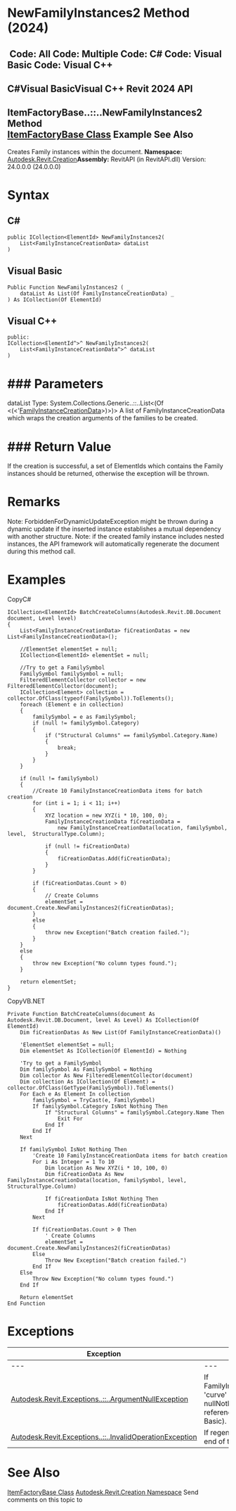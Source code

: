 # NewFamilyInstances2 Method (2024)

﻿
 Code: All Code: Multiple Code: C# Code: Visual Basic Code: Visual C++   
---  
C#Visual BasicVisual C++
Revit 2024 API  
---  
ItemFactoryBase..::..NewFamilyInstances2 Method   
[ItemFactoryBase Class](cba2c84a-22c0-e6e7-a99c-67656901853a.md "ItemFactoryBase Class") Example See Also  
---  
Creates Family instances within the document.
**Namespace:** [Autodesk.Revit.Creation](ded320da-058a-4edd-0418-0582389559a7.md "Autodesk.Revit.Creation Namespace")**Assembly:** RevitAPI (in RevitAPI.dll) Version: 24.0.0.0 (24.0.0.0)
# Syntax
C#  
---  
```text
public ICollection<ElementId> NewFamilyInstances2(
	List<FamilyInstanceCreationData> dataList
)
```
  
Visual Basic  
---  
```text
Public Function NewFamilyInstances2 ( _
	dataList As List(Of FamilyInstanceCreationData) _
) As ICollection(Of ElementId)
```
  
Visual C++  
---  
```text
public:
ICollection<ElementId^>^ NewFamilyInstances2(
	List<FamilyInstanceCreationData^>^ dataList
)
```
  
# ### Parameters
dataList
    Type: System.Collections.Generic..::..List<(Of <(<'[FamilyInstanceCreationData](bcd1f300-616b-5a36-9909-5273f99d78c8.md "FamilyInstanceCreationData Class")>)>)> A list of FamilyInstanceCreationData which wraps the creation arguments of the families to be created. 
# ### Return Value
If the creation is successful, a set of ElementIds which contains the Family instances should be returned, otherwise the exception will be thrown. 
# Remarks
Note: ForbiddenForDynamicUpdateException might be thrown during a dynamic update if the inserted instance establishes a mutual dependency with another structure.
Note: if the created family instance includes nested instances, the API framework will automatically regenerate the document during this method call.
# Examples
CopyC#
```text
ICollection<ElementId> BatchCreateColumns(Autodesk.Revit.DB.Document document, Level level)
{
    List<FamilyInstanceCreationData> fiCreationDatas = new List<FamilyInstanceCreationData>();

    //ElementSet elementSet = null;
    ICollection<ElementId> elementSet = null;

    //Try to get a FamilySymbol
    FamilySymbol familySymbol = null;
    FilteredElementCollector collector = new FilteredElementCollector(document);
    ICollection<Element> collection = collector.OfClass(typeof(FamilySymbol)).ToElements();
    foreach (Element e in collection)
    {
        familySymbol = e as FamilySymbol;
        if (null != familySymbol.Category)
        {
            if ("Structural Columns" == familySymbol.Category.Name)
            {
                break;
            }
        }
    }

    if (null != familySymbol)
    {
        //Create 10 FamilyInstanceCreationData items for batch creation 
        for (int i = 1; i < 11; i++)
        {
            XYZ location = new XYZ(i * 10, 100, 0);
            FamilyInstanceCreationData fiCreationData =
                new FamilyInstanceCreationData(location, familySymbol, level,  StructuralType.Column);

            if (null != fiCreationData)
            {
                fiCreationDatas.Add(fiCreationData);
            }
        }

        if (fiCreationDatas.Count > 0)
        {
            // Create Columns
            elementSet = document.Create.NewFamilyInstances2(fiCreationDatas);
        }
        else
        {
            throw new Exception("Batch creation failed.");
        }
    }
    else
    {
        throw new Exception("No column types found.");
    }

    return elementSet;
}
```

CopyVB.NET
```text
Private Function BatchCreateColumns(document As Autodesk.Revit.DB.Document, level As Level) As ICollection(Of ElementId)
    Dim fiCreationDatas As New List(Of FamilyInstanceCreationData)()

    'ElementSet elementSet = null;
    Dim elementSet As ICollection(Of ElementId) = Nothing

    'Try to get a FamilySymbol
    Dim familySymbol As FamilySymbol = Nothing
    Dim collector As New FilteredElementCollector(document)
    Dim collection As ICollection(Of Element) = collector.OfClass(GetType(FamilySymbol)).ToElements()
    For Each e As Element In collection
        familySymbol = TryCast(e, FamilySymbol)
        If familySymbol.Category IsNot Nothing Then
            If "Structural Columns" = familySymbol.Category.Name Then
                Exit For
            End If
        End If
    Next

    If familySymbol IsNot Nothing Then
        'Create 10 FamilyInstanceCreationData items for batch creation 
        For i As Integer = 1 To 10
            Dim location As New XYZ(i * 10, 100, 0)
            Dim fiCreationData As New FamilyInstanceCreationData(location, familySymbol, level, StructuralType.Column)

            If fiCreationData IsNot Nothing Then
                fiCreationDatas.Add(fiCreationData)
            End If
        Next

        If fiCreationDatas.Count > 0 Then
            ' Create Columns
            elementSet = document.Create.NewFamilyInstances2(fiCreationDatas)
        Else
            Throw New Exception("Batch creation failed.")
        End If
    Else
        Throw New Exception("No column types found.")
    End If

    Return elementSet
End Function
```

# Exceptions
| Exception | Condition |
| --- | --- |
| --- | --- |
| [Autodesk.Revit.Exceptions..::..ArgumentNullException](631e1424-60f4-929b-4e52-dda9dcd26316.md "ArgumentNullException Class") | If FamilyInstanceCreationData's 'curve' or 'symbol' member is nullNothingnullptra null reference (Nothing in Visual Basic). |
| [Autodesk.Revit.Exceptions..::..InvalidOperationException](9e715f03-3884-e539-4dd6-8d7545733adc.md "InvalidOperationException Class") | If regeneration fails at the end of the batch creation. |

# See Also
[ItemFactoryBase Class](cba2c84a-22c0-e6e7-a99c-67656901853a.md "ItemFactoryBase Class")
[Autodesk.Revit.Creation Namespace](ded320da-058a-4edd-0418-0582389559a7.md "Autodesk.Revit.Creation Namespace")
Send comments on this topic to 
